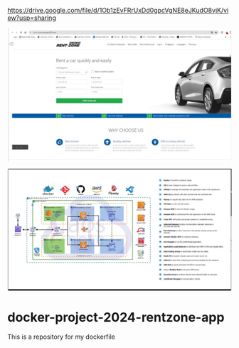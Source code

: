 https://drive.google.com/file/d/1Ob1zEvFRrUxDd0gpcVgNE8eJKudO8vjK/view?usp=sharing

![Alt-text](https://github.com/SFrank80/docker-project-2024-rentzone-app/blob/cbb0a87f769f284ab25b7a4e99adce65bc5ae938/Dynamic%20Rentzone%20Website%20with%20Docker%20ECR%20and%20ECS%20Completed.JPG)

![Alt-text](https://github.com/SFrank80/docker-project-2024-rentzone-app/blob/be1f31eb646e106a056537f45e9d0866a01657ad/Docker.Rent%20Zone.App%20Reference%20Architecture.JPG)

# docker-project-2024-rentzone-app
This is a repository for my dockerfile
